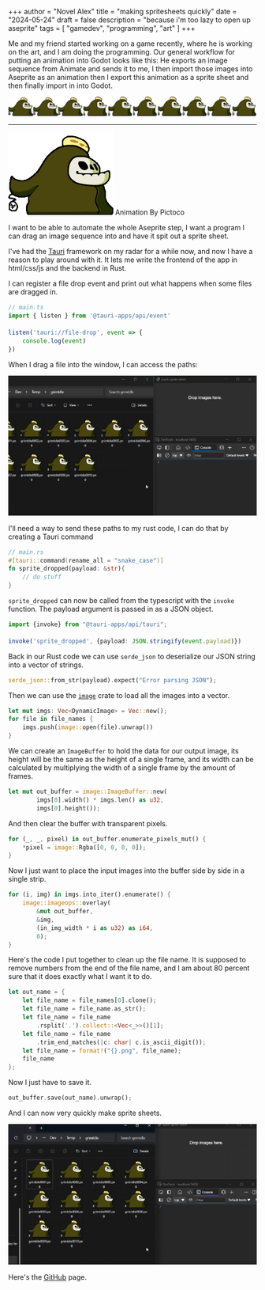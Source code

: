 +++
author = "Novel Alex"
title = "making spritesheets quickly"
date = "2024-05-24"
draft = false
description = "because i'm too lazy to open up aseprite"
tags = [
    "gamedev", "programming", "art"
]
+++

Me and my friend started working on a game recently, where he is working on the art, and I am doing the programming. Our 
general workflow for putting an animation into Godot looks like this: He exports an image sequence from Animate and sends
it to me, I then import those images into Aseprite as an animation then I export this animation as a sprite sheet and then
finally import in into Godot.

![The output sprite sheet](grimIdle.png)

---
![Grim Discount: A discount version of the grim reaper](grim_idle.gif)
Animation By Pictoco

I want to be able to automate the whole Aseprite step, I want a program I can drag an image sequence into and have it
spit out a sprite sheet. 

I've had the [Tauri](https://tauri.app/) framework on my radar for a while now, and now I have a reason to play around
with it. It lets me write the frontend of the app in html/css/js and the backend in Rust. 

I can register a file drop event and print out what happens when some files are dragged in.
```typescript
// main.ts
import { listen } from '@tauri-apps/api/event'

listen('tauri://file-drop', event => {
    console.log(event)
})
```
When I drag a file into the window, I can access the paths:

![A demonstration of file drag and drop](filedrag.gif)

I'll need a way to send these paths to my rust code, I can do that by creating a Tauri command
```rust
// main.rs
#[tauri::command(rename_all = "snake_case")]
fn sprite_dropped(payload: &str){
    // do stuff
}
```

`sprite_dropped` can now be called from the typescript with the `invoke` function. The payload argument is passed in as a JSON object.

```typescript
import {invoke} from "@tauri-apps/api/tauri";

invoke('sprite_dropped', {payload: JSON.stringify(event.payload)})
```

Back in our Rust code we can use `serde_json` to deserialize our JSON string into a vector of strings.
```rust
serde_json::from_str(payload).expect("Error parsing JSON");
```

Then we can use the [`image`](https://crates.io/crates/image) crate to load all the images into a vector.

```rust
let mut imgs: Vec<DynamicImage> = Vec::new();
for file in file_names {
    imgs.push(image::open(file).unwrap())
}
```

We can create an `ImageBuffer` to hold the data for our output image, its height will be the same as the height of a single
frame, and its width can be calculated by multiplying the width of a single frame by the amount of frames.

```rust
let mut out_buffer = image::ImageBuffer::new(
        imgs[0].width() * imgs.len() as u32,
        imgs[0].height());
```

And then clear the buffer with transparent pixels.

```rust
for (_, _, pixel) in out_buffer.enumerate_pixels_mut() {
    *pixel = image::Rgba([0, 0, 0, 0]);
}
```

Now I just want to place the input images into the buffer side by side in a single strip.

```rust
for (i, img) in imgs.into_iter().enumerate() {
    image::imageops::overlay(
        &mut out_buffer,
        &img, 
        (in_img_width * i as u32) as i64, 
        0);
}
```

Here's the code I put together to clean up the file name. It is supposed to remove numbers from the end of the file
name, and I am about 80 percent sure that it does exactly what I want it to do.

```rust 
let out_name = {
    let file_name = file_names[0].clone();
    let file_name = file_name.as_str();
    let file_name = file_name
        .rsplit('.').collect::<Vec<_>>()[1];
    let file_name = file_name
        .trim_end_matches(|c: char| c.is_ascii_digit());
    let file_name = format!("{}.png", file_name);
    file_name
};
```

Now I just have to save it.

```rust
out_buffer.save(out_name).unwrap();
```

And I can now very quickly make sprite sheets.

![A demo of file drag and drop with the file output](sprite-app-demo.gif)

Here's the [GitHub](https://github.com/novelalex/quick-sprite-sheet) page.
